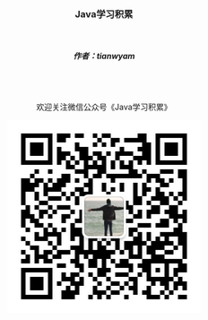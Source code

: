 

<h3 align="center">Java学习积累</h3>

<br>

<h5 align="center">作者：tianwyam</h5>

<br>
<br>

<p align="center">欢迎关注微信公众号《Java学习积累》</p>

<p align="center"><img src="img\wxgzh.jpg" alt="wxgzh" style="zoom:80%;" /></p>



















